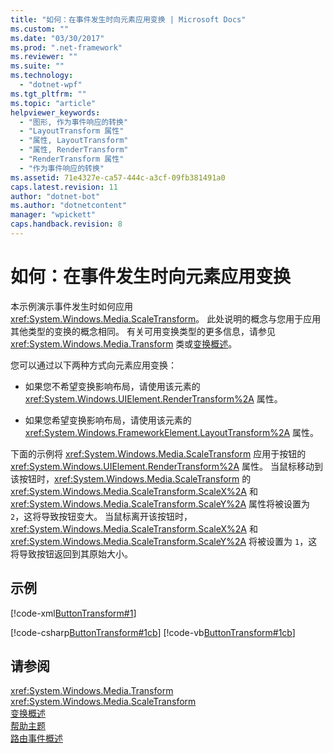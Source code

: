 ```yaml
---
title: "如何：在事件发生时向元素应用变换 | Microsoft Docs"
ms.custom: ""
ms.date: "03/30/2017"
ms.prod: ".net-framework"
ms.reviewer: ""
ms.suite: ""
ms.technology: 
  - "dotnet-wpf"
ms.tgt_pltfrm: ""
ms.topic: "article"
helpviewer_keywords: 
  - "图形, 作为事件响应的转换"
  - "LayoutTransform 属性"
  - "属性, LayoutTransform"
  - "属性, RenderTransform"
  - "RenderTransform 属性"
  - "作为事件响应的转换"
ms.assetid: 71e4327e-ca57-444c-a3cf-09fb381491a0
caps.latest.revision: 11
author: "dotnet-bot"
ms.author: "dotnetcontent"
manager: "wpickett"
caps.handback.revision: 8
---
```

# 如何：在事件发生时向元素应用变换
本示例演示事件发生时如何应用 <xref:System.Windows.Media.ScaleTransform>。  此处说明的概念与您用于应用其他类型的变换的概念相同。  有关可用变换类型的更多信息，请参见 <xref:System.Windows.Media.Transform> 类或[变换概述](../../../../docs/framework/wpf/graphics-multimedia/transforms-overview.md)。  
  
 您可以通过以下两种方式向元素应用变换：  
  
-   如果您不希望变换影响布局，请使用该元素的 <xref:System.Windows.UIElement.RenderTransform%2A> 属性。  
  
-   如果您希望变换影响布局，请使用该元素的 <xref:System.Windows.FrameworkElement.LayoutTransform%2A> 属性。  
  
 下面的示例将 <xref:System.Windows.Media.ScaleTransform> 应用于按钮的 <xref:System.Windows.UIElement.RenderTransform%2A> 属性。  当鼠标移动到该按钮时，<xref:System.Windows.Media.ScaleTransform> 的 <xref:System.Windows.Media.ScaleTransform.ScaleX%2A> 和 <xref:System.Windows.Media.ScaleTransform.ScaleY%2A> 属性将被设置为 `2`，这将导致按钮变大。  当鼠标离开该按钮时，<xref:System.Windows.Media.ScaleTransform.ScaleX%2A> 和 <xref:System.Windows.Media.ScaleTransform.ScaleY%2A> 将被设置为 `1`，这将导致按钮返回到其原始大小。  
  
## 示例  
 [!code-xml[ButtonTransform#1](../../../../samples/snippets/csharp/VS_Snippets_Wpf/ButtonTransform/CSharp/ButtonTransformExample.xaml#1)]  
  
 [!code-csharp[ButtonTransform#1cb](../../../../samples/snippets/csharp/VS_Snippets_Wpf/ButtonTransform/CSharp/ButtonTransformExample.xaml.cs#1cb)]
 [!code-vb[ButtonTransform#1cb](../../../../samples/snippets/visualbasic/VS_Snippets_Wpf/ButtonTransform/VisualBasic/ButtonTransformExample.xaml.vb#1cb)]  
  
## 请参阅  
 <xref:System.Windows.Media.Transform>   
 <xref:System.Windows.Media.ScaleTransform>   
 [变换概述](../../../../docs/framework/wpf/graphics-multimedia/transforms-overview.md)   
 [帮助主题](../../../../docs/framework/wpf/graphics-multimedia/transformations-how-to-topics.md)   
 [路由事件概述](../../../../docs/framework/wpf/advanced/routed-events-overview.md)